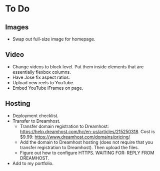 # To Do

## Images

- Swap out full-size image for homepage.


## Video

- Change videos to block level. Put them inside elements that are essentially flexbox columns.
- Have Jose fix aspect ratios.
- Upload new reels to YouTube.
- Embed YouTube iFrames on page.


## Hosting

- Deployment checklist.
- Transfer to Dreamhost.
  - Transfer domain registration to Dreamhost: https://help.dreamhost.com/hc/en-us/articles/215250318. Cost is $9.99: https://www.dreamhost.com/domains/pricing/
  - Add the domain to Dreamhost hosting (does not require that you transfer registration to Dreamhost). Then upload the files.
  - Figure out how to configure HTTPS. WAITING FOR: REPLY FROM DREAMHOST.
- Add to my portfolio.